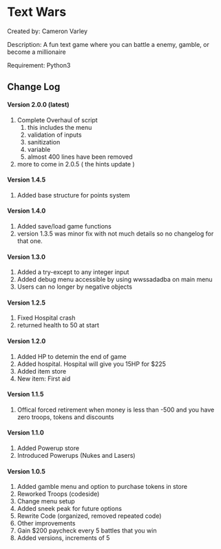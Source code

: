 # Text Wars

Created by: Cameron Varley

Description: A fun text game where you can battle a enemy, gamble, or become a millionaire

Requirement: Python3

## Change Log
#### Version 2.0.0 (latest)
1. Complete Overhaul of script
   1. this includes the menu
   2. validation of inputs
   3. sanitization
   4. variable
   5. almost 400 lines have been removed
2. more to come in 2.0.5 ( the hints update )

#### Version 1.4.5 
1. Added base structure for points system

#### Version 1.4.0
1. Added save/load game functions
2. version 1.3.5 was minor fix with not much details so no changelog for that one.

#### Version 1.3.0 
1. Added a try-except to any integer input
2. Added debug menu accessible by using wwssadadba on main menu
3. Users can no longer by negative objects

#### Version 1.2.5
1. Fixed Hospital crash
2. returned health to 50 at start

#### Version 1.2.0
1. Added HP to detemin the end of game
2. Added hospital. Hospital will give you 15HP for $225
3. Added item store
4. New item: First aid

#### Version 1.1.5
1. Offical forced retirement when money is less than -500 and you have zero troops, tokens and discounts

#### Version 1.1.0
1. Added Powerup store
2. Introduced Powerups (Nukes and Lasers)

#### Version 1.0.5
1. Added gamble menu and option to purchase tokens in store
2. Reworked Troops (codeside)
3. Change menu setup
4. Added sneek peak for future options
5. Rewrite Code (organized, removed repeated code)
6. Other improvements
7. Gain $200 paycheck every 5 battles that you win
8. Added versions, increments of 5
